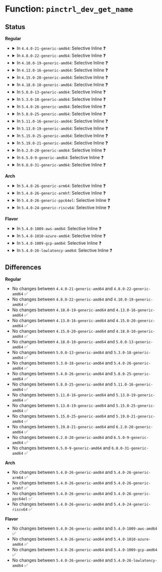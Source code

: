 # Function: <code>pinctrl_dev_get_name</code>

## Status
<b>Regular</b>
<ul>
<li>
<details>
<summary>In <code>4.4.0-21-generic-amd64</code>: Selective Inline ❓</summary>

```c
const char * pinctrl_dev_get_name(struct pinctrl_dev * pctldev)
```

```json
{
  "name": "pinctrl_dev_get_name",
  "collision_type": "Unique Global",
  "inline_type": "Selective",
  "funcs": [
    {
      "addr": 18446744071583157600,
      "name": "pinctrl_dev_get_name",
      "external": true,
      "loc": "drivers/pinctrl/core.c:75",
      "file": "drivers/pinctrl/core.c",
      "inline": "not declared, inlined",
      "caller_inline": [
        "drivers/pinctrl/core.c:pinctrl_show"
      ],
      "caller_func": [
        "drivers/pinctrl/pinmux.c:pinmux_pins_show",
        "drivers/pinctrl/pinmux.c:pinmux_enable_setting"
      ]
    }
  ],
  "symbols": [
    {
      "addr": 18446744071583157600,
      "name": "pinctrl_dev_get_name",
      "section": ".text",
      "bind": "STB_GLOBAL",
      "size": 18
    }
  ]
}
```
</details>
</li>
<li>
<details>
<summary>In <code>4.8.0-22-generic-amd64</code>: Selective Inline ❓</summary>

```c
const char * pinctrl_dev_get_name(struct pinctrl_dev * pctldev)
```

```json
{
  "name": "pinctrl_dev_get_name",
  "collision_type": "Unique Global",
  "inline_type": "Selective",
  "funcs": [
    {
      "addr": 18446744071583458307,
      "name": "pinctrl_dev_get_name",
      "external": true,
      "loc": "drivers/pinctrl/core.c:75",
      "file": "drivers/pinctrl/core.c",
      "inline": "not declared, inlined",
      "caller_inline": [
        "drivers/pinctrl/core.c:pinctrl_show"
      ],
      "caller_func": [
        "drivers/pinctrl/pinmux.c:pinmux_pins_show",
        "drivers/pinctrl/pinmux.c:pinmux_enable_setting"
      ]
    }
  ],
  "symbols": [
    {
      "addr": 18446744071583454192,
      "name": "pinctrl_dev_get_name",
      "section": ".text",
      "bind": "STB_GLOBAL",
      "size": 18
    }
  ]
}
```
</details>
</li>
<li>
<details>
<summary>In <code>4.10.0-19-generic-amd64</code>: Selective Inline ❓</summary>

```c
const char * pinctrl_dev_get_name(struct pinctrl_dev * pctldev)
```

```json
{
  "name": "pinctrl_dev_get_name",
  "collision_type": "Unique Global",
  "inline_type": "Selective",
  "funcs": [
    {
      "addr": 18446744071583586035,
      "name": "pinctrl_dev_get_name",
      "external": true,
      "loc": "drivers/pinctrl/core.c:75",
      "file": "drivers/pinctrl/core.c",
      "inline": "not declared, inlined",
      "caller_inline": [
        "drivers/pinctrl/core.c:pinctrl_show"
      ],
      "caller_func": [
        "drivers/pinctrl/pinmux.c:pinmux_pins_show",
        "drivers/pinctrl/pinmux.c:pinmux_enable_setting"
      ]
    }
  ],
  "symbols": [
    {
      "addr": 18446744071583581936,
      "name": "pinctrl_dev_get_name",
      "section": ".text",
      "bind": "STB_GLOBAL",
      "size": 18
    }
  ]
}
```
</details>
</li>
<li>
<details>
<summary>In <code>4.13.0-16-generic-amd64</code>: Selective Inline ❓</summary>

```c
const char * pinctrl_dev_get_name(struct pinctrl_dev * pctldev)
```

```json
{
  "name": "pinctrl_dev_get_name",
  "collision_type": "Unique Global",
  "inline_type": "Selective",
  "funcs": [
    {
      "addr": 18446744071583624864,
      "name": "pinctrl_dev_get_name",
      "external": true,
      "loc": "drivers/pinctrl/core.c:75",
      "file": "drivers/pinctrl/core.c",
      "inline": "not declared, inlined",
      "caller_inline": [
        "drivers/pinctrl/core.c:pinctrl_show"
      ],
      "caller_func": [
        "drivers/pinctrl/pinmux.c:pinmux_pins_show",
        "drivers/pinctrl/pinmux.c:pinmux_enable_setting"
      ]
    }
  ],
  "symbols": [
    {
      "addr": 18446744071583620640,
      "name": "pinctrl_dev_get_name",
      "section": ".text",
      "bind": "STB_GLOBAL",
      "size": 18
    }
  ]
}
```
</details>
</li>
<li>
<details>
<summary>In <code>4.15.0-20-generic-amd64</code>: Selective Inline ❓</summary>

```c
const char * pinctrl_dev_get_name(struct pinctrl_dev * pctldev)
```

```json
{
  "name": "pinctrl_dev_get_name",
  "collision_type": "Unique Global",
  "inline_type": "Selective",
  "funcs": [
    {
      "addr": 18446744071583870976,
      "name": "pinctrl_dev_get_name",
      "external": true,
      "loc": "drivers/pinctrl/core.c:75",
      "file": "drivers/pinctrl/core.c",
      "inline": "not declared, inlined",
      "caller_inline": [
        "drivers/pinctrl/core.c:pinctrl_show"
      ],
      "caller_func": [
        "drivers/pinctrl/pinmux.c:pinmux_pins_show",
        "drivers/pinctrl/pinmux.c:pinmux_enable_setting"
      ]
    }
  ],
  "symbols": [
    {
      "addr": 18446744071583866752,
      "name": "pinctrl_dev_get_name",
      "section": ".text",
      "bind": "STB_GLOBAL",
      "size": 18
    }
  ]
}
```
</details>
</li>
<li>
<details>
<summary>In <code>4.18.0-10-generic-amd64</code>: Selective Inline ❓</summary>

```c
const char * pinctrl_dev_get_name(struct pinctrl_dev * pctldev)
```

```json
{
  "name": "pinctrl_dev_get_name",
  "collision_type": "Unique Global",
  "inline_type": "Selective",
  "funcs": [
    {
      "addr": 18446744071584071568,
      "name": "pinctrl_dev_get_name",
      "external": true,
      "loc": "drivers/pinctrl/core.c:75",
      "file": "drivers/pinctrl/core.c",
      "inline": "not declared, inlined",
      "caller_inline": [
        "drivers/pinctrl/core.c:pinctrl_show"
      ],
      "caller_func": [
        "drivers/pinctrl/pinmux.c:pinmux_pins_show",
        "drivers/pinctrl/pinmux.c:pinmux_enable_setting"
      ]
    }
  ],
  "symbols": [
    {
      "addr": 18446744071584067296,
      "name": "pinctrl_dev_get_name",
      "section": ".text",
      "bind": "STB_GLOBAL",
      "size": 18
    }
  ]
}
```
</details>
</li>
<li>
<details>
<summary>In <code>5.0.0-13-generic-amd64</code>: Selective Inline ❓</summary>

```c
const char * pinctrl_dev_get_name(struct pinctrl_dev * pctldev)
```

```json
{
  "name": "pinctrl_dev_get_name",
  "collision_type": "Unique Global",
  "inline_type": "Selective",
  "funcs": [
    {
      "addr": 18446744071584156256,
      "name": "pinctrl_dev_get_name",
      "external": true,
      "loc": "drivers/pinctrl/core.c:74",
      "file": "drivers/pinctrl/core.c",
      "inline": "not declared, inlined",
      "caller_inline": [
        "drivers/pinctrl/core.c:pinctrl_show"
      ],
      "caller_func": [
        "drivers/pinctrl/pinmux.c:pinmux_pins_show",
        "drivers/pinctrl/pinmux.c:pinmux_enable_setting"
      ]
    }
  ],
  "symbols": [
    {
      "addr": 18446744071584151872,
      "name": "pinctrl_dev_get_name",
      "section": ".text",
      "bind": "STB_GLOBAL",
      "size": 18
    }
  ]
}
```
</details>
</li>
<li>
<details>
<summary>In <code>5.3.0-18-generic-amd64</code>: Selective Inline ❓</summary>

```c
const char * pinctrl_dev_get_name(struct pinctrl_dev * pctldev)
```

```json
{
  "name": "pinctrl_dev_get_name",
  "collision_type": "Unique Global",
  "inline_type": "Selective",
  "funcs": [
    {
      "addr": 18446744071584346341,
      "name": "pinctrl_dev_get_name",
      "external": true,
      "loc": "drivers/pinctrl/core.c:73",
      "file": "drivers/pinctrl/core.c",
      "inline": "not declared, inlined",
      "caller_inline": [
        "drivers/pinctrl/core.c:pinctrl_show"
      ],
      "caller_func": [
        "drivers/pinctrl/pinmux.c:pinmux_pins_show",
        "drivers/pinctrl/pinmux.c:pinmux_enable_setting"
      ]
    }
  ],
  "symbols": [
    {
      "addr": 18446744071584342064,
      "name": "pinctrl_dev_get_name",
      "section": ".text",
      "bind": "STB_GLOBAL",
      "size": 18
    }
  ]
}
```
</details>
</li>
<li>
<details>
<summary>In <code>5.4.0-26-generic-amd64</code>: Selective Inline ❓</summary>

```c
const char * pinctrl_dev_get_name(struct pinctrl_dev * pctldev)
```

```json
{
  "name": "pinctrl_dev_get_name",
  "collision_type": "Unique Global",
  "inline_type": "Selective",
  "funcs": [
    {
      "addr": 18446744071584481157,
      "name": "pinctrl_dev_get_name",
      "external": true,
      "loc": "drivers/pinctrl/core.c:73",
      "file": "drivers/pinctrl/core.c",
      "inline": "not declared, inlined",
      "caller_inline": [
        "drivers/pinctrl/core.c:pinctrl_show"
      ],
      "caller_func": [
        "drivers/pinctrl/pinmux.c:pinmux_pins_show",
        "drivers/pinctrl/pinmux.c:pinmux_enable_setting"
      ]
    }
  ],
  "symbols": [
    {
      "addr": 18446744071584476720,
      "name": "pinctrl_dev_get_name",
      "section": ".text",
      "bind": "STB_GLOBAL",
      "size": 18
    }
  ]
}
```
</details>
</li>
<li>
<details>
<summary>In <code>5.8.0-25-generic-amd64</code>: Selective Inline ❓</summary>

```c
const char * pinctrl_dev_get_name(struct pinctrl_dev * pctldev)
```

```json
{
  "name": "pinctrl_dev_get_name",
  "collision_type": "Unique Global",
  "inline_type": "Selective",
  "funcs": [
    {
      "addr": 18446744071585145749,
      "name": "pinctrl_dev_get_name",
      "external": true,
      "loc": "drivers/pinctrl/core.c:73",
      "file": "drivers/pinctrl/core.c",
      "inline": "not declared, inlined",
      "caller_inline": [
        "drivers/pinctrl/core.c:pinctrl_show"
      ],
      "caller_func": [
        "drivers/pinctrl/pinmux.c:pinmux_pins_show",
        "drivers/pinctrl/pinmux.c:pinmux_enable_setting"
      ]
    }
  ],
  "symbols": [
    {
      "addr": 18446744071585141168,
      "name": "pinctrl_dev_get_name",
      "section": ".text",
      "bind": "STB_GLOBAL",
      "size": 18
    }
  ]
}
```
</details>
</li>
<li>
<details>
<summary>In <code>5.11.0-16-generic-amd64</code>: Selective Inline ❓</summary>

```c
const char * pinctrl_dev_get_name(struct pinctrl_dev * pctldev)
```

```json
{
  "name": "pinctrl_dev_get_name",
  "collision_type": "Unique Global",
  "inline_type": "Selective",
  "funcs": [
    {
      "addr": 18446744071585296661,
      "name": "pinctrl_dev_get_name",
      "external": true,
      "loc": "drivers/pinctrl/core.c:74",
      "file": "drivers/pinctrl/core.c",
      "inline": "not declared, inlined",
      "caller_inline": [
        "drivers/pinctrl/core.c:pinctrl_show"
      ],
      "caller_func": [
        "drivers/pinctrl/pinmux.c:pinmux_pins_show",
        "drivers/pinctrl/pinmux.c:pinmux_enable_setting"
      ]
    }
  ],
  "symbols": [
    {
      "addr": 18446744071585292304,
      "name": "pinctrl_dev_get_name",
      "section": ".text",
      "bind": "STB_GLOBAL",
      "size": 18
    }
  ]
}
```
</details>
</li>
<li>
<details>
<summary>In <code>5.13.0-19-generic-amd64</code>: Selective Inline ❓</summary>

```c
const char * pinctrl_dev_get_name(struct pinctrl_dev * pctldev)
```

```json
{
  "name": "pinctrl_dev_get_name",
  "collision_type": "Unique Global",
  "inline_type": "Selective",
  "funcs": [
    {
      "addr": 18446744071585180101,
      "name": "pinctrl_dev_get_name",
      "external": true,
      "loc": "drivers/pinctrl/core.c:74",
      "file": "drivers/pinctrl/core.c",
      "inline": "not declared, inlined",
      "caller_inline": [
        "drivers/pinctrl/core.c:pinctrl_show"
      ],
      "caller_func": [
        "drivers/pinctrl/pinmux.c:pinmux_pins_show",
        "drivers/pinctrl/pinmux.c:pinmux_enable_setting"
      ]
    }
  ],
  "symbols": [
    {
      "addr": 18446744071585176240,
      "name": "pinctrl_dev_get_name",
      "section": ".text",
      "bind": "STB_GLOBAL",
      "size": 18
    }
  ]
}
```
</details>
</li>
<li>
<details>
<summary>In <code>5.15.0-25-generic-amd64</code>: Selective Inline ❓</summary>

```c
const char * pinctrl_dev_get_name(struct pinctrl_dev * pctldev)
```

```json
{
  "name": "pinctrl_dev_get_name",
  "collision_type": "Unique Global",
  "inline_type": "Selective",
  "funcs": [
    {
      "addr": 18446744071585633797,
      "name": "pinctrl_dev_get_name",
      "external": true,
      "loc": "drivers/pinctrl/core.c:74",
      "file": "drivers/pinctrl/core.c",
      "inline": "not declared, inlined",
      "caller_inline": [
        "drivers/pinctrl/core.c:pinctrl_show"
      ],
      "caller_func": [
        "drivers/pinctrl/pinmux.c:pinmux_pins_show",
        "drivers/pinctrl/pinmux.c:pinmux_enable_setting"
      ]
    }
  ],
  "symbols": [
    {
      "addr": 18446744071585630000,
      "name": "pinctrl_dev_get_name",
      "section": ".text",
      "bind": "STB_GLOBAL",
      "size": 18
    }
  ]
}
```
</details>
</li>
<li>
<details>
<summary>In <code>5.19.0-21-generic-amd64</code>: Selective Inline ❓</summary>

```c
const char * pinctrl_dev_get_name(struct pinctrl_dev * pctldev)
```

```json
{
  "name": "pinctrl_dev_get_name",
  "collision_type": "Unique Global",
  "inline_type": "Selective",
  "funcs": [
    {
      "addr": 18446744071586794037,
      "name": "pinctrl_dev_get_name",
      "external": true,
      "loc": "drivers/pinctrl/core.c:74",
      "file": "drivers/pinctrl/core.c",
      "inline": "not declared, inlined",
      "caller_inline": [
        "drivers/pinctrl/core.c:pinctrl_show"
      ],
      "caller_func": [
        "drivers/pinctrl/pinmux.c:pinmux_pins_show",
        "drivers/pinctrl/pinmux.c:pinmux_enable_setting"
      ]
    }
  ],
  "symbols": [
    {
      "addr": 18446744071586789968,
      "name": "pinctrl_dev_get_name",
      "section": ".text",
      "bind": "STB_GLOBAL",
      "size": 24
    }
  ]
}
```
</details>
</li>
<li>
<details>
<summary>In <code>6.2.0-20-generic-amd64</code>: Selective Inline ❓</summary>

```c
const char * pinctrl_dev_get_name(struct pinctrl_dev * pctldev)
```

```json
{
  "name": "pinctrl_dev_get_name",
  "collision_type": "Unique Global",
  "inline_type": "Selective",
  "funcs": [
    {
      "addr": 18446744071587929573,
      "name": "pinctrl_dev_get_name",
      "external": true,
      "loc": "drivers/pinctrl/core.c:75",
      "file": "drivers/pinctrl/core.c",
      "inline": "not declared, inlined",
      "caller_inline": [
        "drivers/pinctrl/core.c:pinctrl_show"
      ],
      "caller_func": [
        "drivers/pinctrl/pinmux.c:pinmux_pins_show",
        "drivers/pinctrl/pinmux.c:pinmux_enable_setting"
      ]
    }
  ],
  "symbols": [
    {
      "addr": 18446744071587924960,
      "name": "pinctrl_dev_get_name",
      "section": ".text",
      "bind": "STB_GLOBAL",
      "size": 24
    }
  ]
}
```
</details>
</li>
<li>
<details>
<summary>In <code>6.5.0-9-generic-amd64</code>: Selective Inline ❓</summary>

```c
const char * pinctrl_dev_get_name(struct pinctrl_dev * pctldev)
```

```json
{
  "name": "pinctrl_dev_get_name",
  "collision_type": "Unique Global",
  "inline_type": "Selective",
  "funcs": [
    {
      "addr": 18446744071588204149,
      "name": "pinctrl_dev_get_name",
      "external": true,
      "loc": "drivers/pinctrl/core.c:74",
      "file": "drivers/pinctrl/core.c",
      "inline": "not declared, inlined",
      "caller_inline": [
        "drivers/pinctrl/core.c:pinctrl_show"
      ],
      "caller_func": [
        "drivers/pinctrl/pinmux.c:pinmux_pins_show",
        "drivers/pinctrl/pinmux.c:pinmux_enable_setting"
      ]
    }
  ],
  "symbols": [
    {
      "addr": 18446744071588199120,
      "name": "pinctrl_dev_get_name",
      "section": ".text",
      "bind": "STB_GLOBAL",
      "size": 24
    }
  ]
}
```
</details>
</li>
<li>
<details>
<summary>In <code>6.8.0-31-generic-amd64</code>: Selective Inline ❓</summary>

```c
const char * pinctrl_dev_get_name(struct pinctrl_dev * pctldev)
```

```json
{
  "name": "pinctrl_dev_get_name",
  "collision_type": "Unique Global",
  "inline_type": "Selective",
  "funcs": [
    {
      "addr": 18446744071588495989,
      "name": "pinctrl_dev_get_name",
      "external": true,
      "loc": "drivers/pinctrl/core.c:74",
      "file": "drivers/pinctrl/core.c",
      "inline": "not declared, inlined",
      "caller_inline": [
        "drivers/pinctrl/core.c:pinctrl_show"
      ],
      "caller_func": [
        "drivers/pinctrl/pinmux.c:pinmux_pins_show",
        "drivers/pinctrl/pinmux.c:pinmux_enable_setting"
      ]
    }
  ],
  "symbols": [
    {
      "addr": 18446744071588491280,
      "name": "pinctrl_dev_get_name",
      "section": ".text",
      "bind": "STB_GLOBAL",
      "size": 24
    }
  ]
}
```
</details>
</li>
</ul>
<b>Arch</b>
<ul>
<li>
<details>
<summary>In <code>5.4.0-26-generic-arm64</code>: Selective Inline ❓</summary>

```c
const char * pinctrl_dev_get_name(struct pinctrl_dev * pctldev)
```

```json
{
  "name": "pinctrl_dev_get_name",
  "collision_type": "Unique Global",
  "inline_type": "Selective",
  "funcs": [
    {
      "addr": 18446603336496498488,
      "name": "pinctrl_dev_get_name",
      "external": true,
      "loc": "drivers/pinctrl/core.c:73",
      "file": "drivers/pinctrl/core.c",
      "inline": "not declared, inlined",
      "caller_inline": [
        "drivers/pinctrl/core.c:pinctrl_show"
      ],
      "caller_func": [
        "drivers/pinctrl/pinmux.c:pinmux_pins_show",
        "drivers/pinctrl/pinmux.c:pinmux_enable_setting"
      ]
    }
  ],
  "symbols": [
    {
      "addr": 18446603336496492440,
      "name": "pinctrl_dev_get_name",
      "section": ".text",
      "bind": "STB_GLOBAL",
      "size": 44
    }
  ]
}
```
</details>
</li>
<li>
<details>
<summary>In <code>5.4.0-26-generic-armhf</code>: Selective Inline ❓</summary>

```c
const char * pinctrl_dev_get_name(struct pinctrl_dev * pctldev)
```

```json
{
  "name": "pinctrl_dev_get_name",
  "collision_type": "Unique Global",
  "inline_type": "Selective",
  "funcs": [
    {
      "addr": 3229804664,
      "name": "pinctrl_dev_get_name",
      "external": true,
      "loc": "drivers/pinctrl/core.c:73",
      "file": "drivers/pinctrl/core.c",
      "inline": "not declared, inlined",
      "caller_inline": [
        "drivers/pinctrl/core.c:pinctrl_show"
      ],
      "caller_func": [
        "drivers/pinctrl/pinmux.c:pinmux_pins_show",
        "drivers/pinctrl/pinmux.c:pinmux_enable_setting"
      ]
    }
  ],
  "symbols": [
    {
      "addr": 3229799496,
      "name": "pinctrl_dev_get_name",
      "section": ".text",
      "bind": "STB_GLOBAL",
      "size": 32
    }
  ]
}
```
</details>
</li>
<li>
<details>
<summary>In <code>5.4.0-26-generic-ppc64el</code>: Selective Inline ❓</summary>

```c
const char * pinctrl_dev_get_name(struct pinctrl_dev * pctldev)
```

```json
{
  "name": "pinctrl_dev_get_name",
  "collision_type": "Unique Global",
  "inline_type": "Selective",
  "funcs": [
    {
      "addr": 13835058055290705608,
      "name": "pinctrl_dev_get_name",
      "external": true,
      "loc": "drivers/pinctrl/core.c:73",
      "file": "drivers/pinctrl/core.c",
      "inline": "not declared, inlined",
      "caller_inline": [
        "drivers/pinctrl/core.c:pinctrl_show"
      ],
      "caller_func": [
        "drivers/pinctrl/pinmux.c:pinmux_pins_show",
        "drivers/pinctrl/pinmux.c:pinmux_enable_setting"
      ]
    }
  ],
  "symbols": [
    {
      "addr": 13835058055290697824,
      "name": "pinctrl_dev_get_name",
      "section": ".text",
      "bind": "STB_GLOBAL",
      "size": 20
    }
  ]
}
```
</details>
</li>
<li>
<details>
<summary>In <code>5.4.0-24-generic-riscv64</code>: Selective Inline ❓</summary>

```c
const char * pinctrl_dev_get_name(struct pinctrl_dev * pctldev)
```

```json
{
  "name": "pinctrl_dev_get_name",
  "collision_type": "Unique Global",
  "inline_type": "Selective",
  "funcs": [
    {
      "addr": 18446743936275417608,
      "name": "pinctrl_dev_get_name",
      "external": true,
      "loc": "drivers/pinctrl/core.c:73",
      "file": "drivers/pinctrl/core.c",
      "inline": "not declared, inlined",
      "caller_inline": [
        "drivers/pinctrl/core.c:pinctrl_show"
      ],
      "caller_func": [
        "drivers/pinctrl/pinmux.c:pinmux_pins_show",
        "drivers/pinctrl/pinmux.c:pinmux_enable_setting"
      ]
    }
  ],
  "symbols": [
    {
      "addr": 18446743936275412536,
      "name": "pinctrl_dev_get_name",
      "section": ".text",
      "bind": "STB_GLOBAL",
      "size": 36
    }
  ]
}
```
</details>
</li>
</ul>
<b>Flavor</b>
<ul>
<li>
<details>
<summary>In <code>5.4.0-1009-aws-amd64</code>: Selective Inline ❓</summary>

```c
const char * pinctrl_dev_get_name(struct pinctrl_dev * pctldev)
```

```json
{
  "name": "pinctrl_dev_get_name",
  "collision_type": "Unique Global",
  "inline_type": "Selective",
  "funcs": [
    {
      "addr": 18446744071584449909,
      "name": "pinctrl_dev_get_name",
      "external": true,
      "loc": "drivers/pinctrl/core.c:73",
      "file": "drivers/pinctrl/core.c",
      "inline": "not declared, inlined",
      "caller_inline": [
        "drivers/pinctrl/core.c:pinctrl_show"
      ],
      "caller_func": [
        "drivers/pinctrl/pinmux.c:pinmux_pins_show",
        "drivers/pinctrl/pinmux.c:pinmux_enable_setting"
      ]
    }
  ],
  "symbols": [
    {
      "addr": 18446744071584445472,
      "name": "pinctrl_dev_get_name",
      "section": ".text",
      "bind": "STB_GLOBAL",
      "size": 18
    }
  ]
}
```
</details>
</li>
<li>
<details>
<summary>In <code>5.4.0-1010-azure-amd64</code>: Selective Inline ❓</summary>

```c
const char * pinctrl_dev_get_name(struct pinctrl_dev * pctldev)
```

```json
{
  "name": "pinctrl_dev_get_name",
  "collision_type": "Unique Global",
  "inline_type": "Selective",
  "funcs": [
    {
      "addr": 18446744071584385589,
      "name": "pinctrl_dev_get_name",
      "external": true,
      "loc": "drivers/pinctrl/core.c:73",
      "file": "drivers/pinctrl/core.c",
      "inline": "not declared, inlined",
      "caller_inline": [
        "drivers/pinctrl/core.c:pinctrl_show"
      ],
      "caller_func": [
        "drivers/pinctrl/pinmux.c:pinmux_pins_show",
        "drivers/pinctrl/pinmux.c:pinmux_enable_setting"
      ]
    }
  ],
  "symbols": [
    {
      "addr": 18446744071584381152,
      "name": "pinctrl_dev_get_name",
      "section": ".text",
      "bind": "STB_GLOBAL",
      "size": 18
    }
  ]
}
```
</details>
</li>
<li>
<details>
<summary>In <code>5.4.0-1009-gcp-amd64</code>: Selective Inline ❓</summary>

```c
const char * pinctrl_dev_get_name(struct pinctrl_dev * pctldev)
```

```json
{
  "name": "pinctrl_dev_get_name",
  "collision_type": "Unique Global",
  "inline_type": "Selective",
  "funcs": [
    {
      "addr": 18446744071584432821,
      "name": "pinctrl_dev_get_name",
      "external": true,
      "loc": "drivers/pinctrl/core.c:73",
      "file": "drivers/pinctrl/core.c",
      "inline": "not declared, inlined",
      "caller_inline": [
        "drivers/pinctrl/core.c:pinctrl_show"
      ],
      "caller_func": [
        "drivers/pinctrl/pinmux.c:pinmux_pins_show",
        "drivers/pinctrl/pinmux.c:pinmux_enable_setting"
      ]
    }
  ],
  "symbols": [
    {
      "addr": 18446744071584428384,
      "name": "pinctrl_dev_get_name",
      "section": ".text",
      "bind": "STB_GLOBAL",
      "size": 18
    }
  ]
}
```
</details>
</li>
<li>
<details>
<summary>In <code>5.4.0-26-lowlatency-amd64</code>: Selective Inline ❓</summary>

```c
const char * pinctrl_dev_get_name(struct pinctrl_dev * pctldev)
```

```json
{
  "name": "pinctrl_dev_get_name",
  "collision_type": "Unique Global",
  "inline_type": "Selective",
  "funcs": [
    {
      "addr": 18446744071584538949,
      "name": "pinctrl_dev_get_name",
      "external": true,
      "loc": "drivers/pinctrl/core.c:73",
      "file": "drivers/pinctrl/core.c",
      "inline": "not declared, inlined",
      "caller_inline": [
        "drivers/pinctrl/core.c:pinctrl_show"
      ],
      "caller_func": [
        "drivers/pinctrl/pinmux.c:pinmux_pins_show",
        "drivers/pinctrl/pinmux.c:pinmux_enable_setting"
      ]
    }
  ],
  "symbols": [
    {
      "addr": 18446744071584534512,
      "name": "pinctrl_dev_get_name",
      "section": ".text",
      "bind": "STB_GLOBAL",
      "size": 18
    }
  ]
}
```
</details>
</li>
</ul>

## Differences
<b>Regular</b>
<ul>
<li>
No changes between <code>4.4.0-21-generic-amd64</code> and <code>4.8.0-22-generic-amd64</code> ✅
</li>
<li>
No changes between <code>4.8.0-22-generic-amd64</code> and <code>4.10.0-19-generic-amd64</code> ✅
</li>
<li>
No changes between <code>4.10.0-19-generic-amd64</code> and <code>4.13.0-16-generic-amd64</code> ✅
</li>
<li>
No changes between <code>4.13.0-16-generic-amd64</code> and <code>4.15.0-20-generic-amd64</code> ✅
</li>
<li>
No changes between <code>4.15.0-20-generic-amd64</code> and <code>4.18.0-10-generic-amd64</code> ✅
</li>
<li>
No changes between <code>4.18.0-10-generic-amd64</code> and <code>5.0.0-13-generic-amd64</code> ✅
</li>
<li>
No changes between <code>5.0.0-13-generic-amd64</code> and <code>5.3.0-18-generic-amd64</code> ✅
</li>
<li>
No changes between <code>5.3.0-18-generic-amd64</code> and <code>5.4.0-26-generic-amd64</code> ✅
</li>
<li>
No changes between <code>5.4.0-26-generic-amd64</code> and <code>5.8.0-25-generic-amd64</code> ✅
</li>
<li>
No changes between <code>5.8.0-25-generic-amd64</code> and <code>5.11.0-16-generic-amd64</code> ✅
</li>
<li>
No changes between <code>5.11.0-16-generic-amd64</code> and <code>5.13.0-19-generic-amd64</code> ✅
</li>
<li>
No changes between <code>5.13.0-19-generic-amd64</code> and <code>5.15.0-25-generic-amd64</code> ✅
</li>
<li>
No changes between <code>5.15.0-25-generic-amd64</code> and <code>5.19.0-21-generic-amd64</code> ✅
</li>
<li>
No changes between <code>5.19.0-21-generic-amd64</code> and <code>6.2.0-20-generic-amd64</code> ✅
</li>
<li>
No changes between <code>6.2.0-20-generic-amd64</code> and <code>6.5.0-9-generic-amd64</code> ✅
</li>
<li>
No changes between <code>6.5.0-9-generic-amd64</code> and <code>6.8.0-31-generic-amd64</code> ✅
</li>
</ul>
<b>Arch</b>
<ul>
<li>
No changes between <code>5.4.0-26-generic-amd64</code> and <code>5.4.0-26-generic-arm64</code> ✅
</li>
<li>
No changes between <code>5.4.0-26-generic-amd64</code> and <code>5.4.0-26-generic-armhf</code> ✅
</li>
<li>
No changes between <code>5.4.0-26-generic-amd64</code> and <code>5.4.0-26-generic-ppc64el</code> ✅
</li>
<li>
No changes between <code>5.4.0-26-generic-amd64</code> and <code>5.4.0-24-generic-riscv64</code> ✅
</li>
</ul>
<b>Flavor</b>
<ul>
<li>
No changes between <code>5.4.0-26-generic-amd64</code> and <code>5.4.0-1009-aws-amd64</code> ✅
</li>
<li>
No changes between <code>5.4.0-26-generic-amd64</code> and <code>5.4.0-1010-azure-amd64</code> ✅
</li>
<li>
No changes between <code>5.4.0-26-generic-amd64</code> and <code>5.4.0-1009-gcp-amd64</code> ✅
</li>
<li>
No changes between <code>5.4.0-26-generic-amd64</code> and <code>5.4.0-26-lowlatency-amd64</code> ✅
</li>
</ul>
